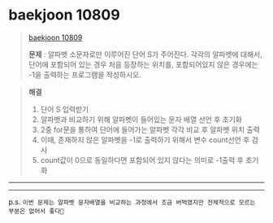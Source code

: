 # baekjoon 10809  

> [baekjoon 10809](https://www.acmicpc.net/status?user_id=jln0616&problem_id=10809&from_mine=1)  
> 
> **문제** : 알파벳 소문자로만 이루어진 단어 S가 주어진다. 각각의 알파벳에 대해서, 단어에 포함되어 있는 경우 처음 등장하는 위치를, 포함되어있지 않은 경우에는 -1을 출력하는 프로그램을 작성하시오.  

> **해결**  
> 
> 1. 단어 S 입력받기  
> 2. 알파벳과 비교하기 위해 알파벳이 들어있는 문자 배열 선언 후 초기화  
> 3. 2중 for문을 통하여 단어에 들어가는 알파벳 각각 비교 후 알파벳 위치 출력  
> 4. 이때, 존재하지 않은 알파벳을 -1로 출력하기 위해서 변수 count선언 후 검사  
> 5. count값이 0으로 동일하다면 포함되어 있지 않다는 의미로 -1출력 후 초기화  

---  
<script src="https://gist.github.com/nnlog/123c1c80228223b7f32feee09dcc1454.js"></script>
---  

p.s. `이번 문제는 알파벳 문자배열을 비교하는 과정에서 조금 버벅였지만 전체적으로 모르는 부분은 없어서 좋다🤠`  

